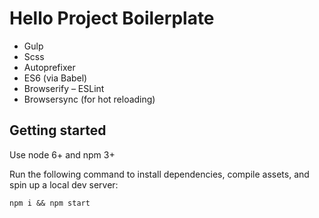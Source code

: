 # Hello Project Boilerplate

- Gulp
- Scss
- Autoprefixer
- ES6 (via Babel)
- Browserify
– ESLint
- Browsersync (for hot reloading)


## Getting started

Use node 6+ and npm 3+

Run the following command to install dependencies, compile assets, and spin up a local dev server:
```
npm i && npm start
```
